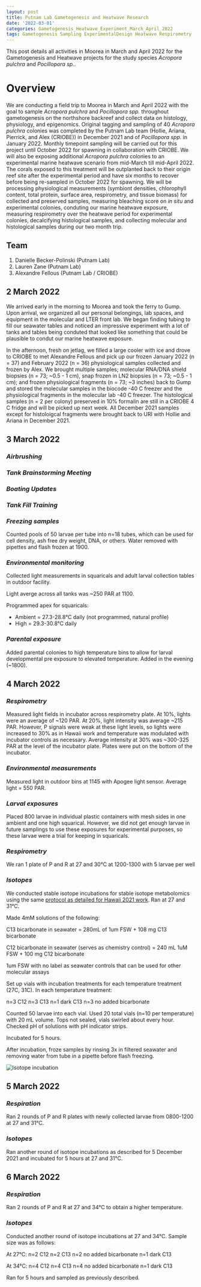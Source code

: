 ```yaml
---
layout: post
title: Putnam Lab Gametogenesis and Heatwave Research
date: '2022-03-01'
categories: Gametogenesis_Heatwave_Experiment_March_April_2022
tags: Gametogenesis Sampling ExperimentalDesign Heatwave Respirometry
---
```

This post details all activities in Moorea in March and April 2022 for the Gametogenesis and Heatwave projects for the study species *Acropora pulchra* and *Pocillopora sp.*.  

# Overview  

We are conducting a field trip to Moorea in March and April 2022 with the goal to sample *Acropora pulchra* and *Pocillopora spp.* throughout gametogenesis on the northshore backreef and collect data on histology, physiology, and epigenomics. Original tagging and sampling of 40 *Acropora pulchra* colonies was completed by the Putnam Lab team (Hollie, Ariana, Pierrick, and Alex (CRIOBE)) in December 2021 and of *Pocillopora spp.* in January 2022. Monthly timepoint sampling will be carried out for this project until October 2022 for spawning in collaboration with CRIOBE. We will also be exposing additional *Acropora pulchra* colonies to an experimental marine heatwave scenario from mid-March till mid-April 2022. The corals exposed to this treatment will be outplanted back to their origin reef site after the experimental period and have six months to recover before being re-sampled in October 2022 for spawning. We will be processing physiological measurements (symbiont densities, chlorophyll content, total protein, surface area, respirometry, and tissue biomass) for collected and preserved samples, measuring bleaching score on *in situ* and experimental colonies, conduting our marine heatwave exposure, measuring respirometry over the heatwave period for experimental colonies, decalcifying histological samples, and collecting molecular and histological samples during our two month trip.

## Team
1. Danielle Becker-Polinski (Putnam Lab)
2. Lauren Zane (Putnam Lab)
3. Alexandre Fellous (Putnam Lab / CRIOBE)

## 2 March 2022 

We arrived early in the morning to Moorea and took the ferry to Gump. Upon arrival, we organized all our personal belongings, lab spaces, and equipment in the molecular and LTER front lab. We began finding tubing to fill our seawater tables and noticed an impressive experiment with a lot of tanks and tables being conduted that looked like something that could be plausible to condut our marine heatwave exposure. 





In the afternoon, fresh on jetlag, we filled a large cooler with ice and drove to CRIOBE to met Alexandre Fellous and pick up our frozen January 2022 (n = 37) and February 2022 (n = 36) physiological samples collected and frozen by Alex. We brought multiple samples; molecular RNA/DNA shield biopsies (n = 73; ~0.5 - 1 cm),  snap frozen in LN2 biopsies (n = 73; ~0.5 - 1 cm); and frozen physiological fragments (n = 73; ~3 inches) back to Gump and stored the molecular samples in the biocode -40 C freezer and the physiological fragments in the molecular lab -40 C freezer. The histological samples (n = 2 per colony) preserved in 10% formalin are still in a CRIOBE 4 C fridge and will be picked up next week. All December 2021 samples except for histoloigcal fragments were brought back to URI with Hollie and Ariana in December 2021. 






 
## 3 March 2022 

### *Airbrushing*    

### *Tank Brainstorming Meeting*  


### *Boating Updates*  


### *Tank Fill Training*  



### *Freezing samples*  

Counted pools of 50 larvae per tube into n=18 tubes, which can be used for cell density, ash free dry weight, DNA, or others. Water removed with pipettes and flash frozen at 1900.  

### *Environmental monitoring*  

Collected light measurements in squaricals and adult larval collection tables in outdoor facility.   

Light averge across all tanks was ~250 PAR at 1100.   

Programmed apex for squaricals:  
- Ambient = 27.3-28.8°C daily (not programmed, natural profile)  
- High = 29.3-30.8°C daily  

### *Parental exposure*  

Added parental colonies to high temperature bins to allow for larval developmental pre exposure to elevated temperature. Added in the evening (~1800).  

## 4 March 2022  

### *Respirometry*  

Measured light fields in incubator across respirometry plate. At 10%, lights were an average of ~120 PAR. At 20%, light intensity was average ~215 PAR. However, P signals were weak at these light levels, so lights were increased to 30% as in Hawaii work and temperature was modulated with incubator controls as necessary. Average intensity at 30% was ~300-325 PAR at the level of the incubator plate. Plates were put on the bottom of the incubator.  

### *Environmental measurements*  

Measured light in outdoor bins at 1145 with Apogee light sensor. Average light = 550 PAR.  

### *Larval exposures*  

Placed 800 larvae in individual plastic containers with mesh sides in one ambient and one high squarical. However, we did not get enough larvae in future samplings to use these exposures for experimental purposes, so these larvae were a trial for keeping in squaricals.  

### *Respirometry*  

We ran 1 plate of P and R at 27 and 30°C at 1200-1300 with 5 larvae per well

### *Isotopes*  

We conducted stable isotope incubations for stable isotope metabolomics using the same [protocol as detailed for Hawaii 2021 work](https://ahuffmyer.github.io/ASH_Putnam_Lab_Notebook/Mcapitata-Sampling-and-Data-Collection-June-2021/). Ran at 27 and 31°C.  

Made 4mM solutions of the following:

C13 bicarbonate in seawater = 280mL of 1um FSW + 108 mg C13 bicarbonate 

C12 bicarbonate in seawater (serves as chemistry control) = 240 mL 1uM FSW + 100 mg C12 bicarbonate 

1um FSW with no label as seawater controls that can be used for other molecular assays

Set up vials with incubation treatments for each temperature treatment (27C, 31C). In each temperature treatment:

n=3 C12
n=3 C13
n=1 dark C13
n=3 no added bicarbonate

Counted 50 larvae into each vial. Used 20 total vials (n=10 per temperature) with 20 mL volume. Tops not sealed, vials swirled about every hour. Checked pH of solutions with pH indicator strips.  

Incubated for 5 hours.  

After incubation, froze samples by rinsing 3x in filtered seawater and removing water from tube in a pipette before flash freezing. 

![Isotope incubation](https://ahuffmyer.github.io/ASH_Putnam_Lab_Notebook/images/NotebookImages/Moorea2021/isotope_incubation.jpeg)   

## 5 March 2022   

### *Respiration*  

Ran 2 rounds of P and R plates with newly collected larvae from 0800-1200 at 27 and 31°C.  

### *Isotopes*  

Ran another round of isotope incubations as described for 5 December 2021 and incubated for 5 hours at 27 and 31°C.  

## 6 March 2022 

### *Respiration*  

Ran 2 rounds of P and R at 27 and 34°C to obtain a higher temperature.  

### *Isotopes*  

Conducted another round of isotope incubations at 27 and 34°C. Sample size was as follows:  

At 27°C: 
n=2 C12
n=2 C13
n=2 no added bicarbonate
n=1 dark C13

At 34°C: 
n=4 C12
n=4 C13
n=4 no added bicarbonate
n=1 dark C13

Ran for 5 hours and sampled as previously described.  

